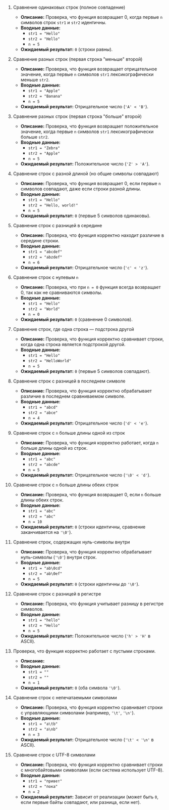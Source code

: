 1. Сравнение одинаковых строк (полное совпадение)
    - **Описание:** Проверка, что функция возвращает 0, когда первые `n` символов строк `str1` и `str2` идентичны.
    - **Входные данные:**
        - `str1 = "Hello"`
        - `str2 = "Hello"`
        - `n = 5`
    - **Ожидаемый результат:** `0` (строки равны).

2. Сравнение разных строк (первая строка "меньше" второй)
    - **Описание:** Проверка, что функция возвращает отрицательное значение, когда первые `n` символов `str1` лексикографически меньше `str2`.
    - **Входные данные:**
        - `str1 = "Apple"`
        - `str2 = "Banana"`
        - `n = 5`
    - **Ожидаемый результат:** Отрицательное число (`'A' < 'B'`).

3. Сравнение разных строк (первая строка "больше" второй)
    - **Описание:** Проверка, что функция возвращает положительное значение, когда первые `n` символов `str1` лексикографически больше `str2`.
    - **Входные данные:**
        - `str1 = "Zebra"`
        - `str2 = "Apple"`
        - `n = 5`
    - **Ожидаемый результат:** Положительное число (`'Z' > 'A'`).

4. Сравнение строк с разной длиной (но общие символы совпадают)
    - **Описание:** Проверка, что функция возвращает 0, если первые `n` символов совпадают, даже если строки разной длины.
    - **Входные данные:**
        - `str1 = "Hello"`
        - `str2 = "Hello, world!"`
        - `n = 5`
    - **Ожидаемый результат:** `0` (первые 5 символов одинаковы).

5. Сравнение строк с разницей в середине
    - **Описание:** Проверка, что функция корректно находит различие в середине строки.
    - **Входные данные:**
        - `str1 = "abcdef"`
        - `str2 = "abzdef"`
        - `n = 6`
    - **Ожидаемый результат:** Отрицательное число (`'c' < 'z'`).

6. Сравнение строк с нулевым `n`
    - **Описание:** Проверка, что при `n = 0` функция всегда возвращает 0, так как не сравниваются символы.
    - **Входные данные:**
        - `str1 = "Hello"`
        - `str2 = "World"`
        - `n = 0`
    - **Ожидаемый результат:** `0` (сравнение 0 символов).

7. Сравнение строк, где одна строка — подстрока другой
    - **Описание:** Проверка, что функция корректно сравнивает строки, когда одна строка является подстрокой другой.
    - **Входные данные:**
        - `str1 = "Hello"`
        - `str2 = "HelloWorld"`
        - `n = 5`
    - **Ожидаемый результат:** `0` (первые 5 символов совпадают).

8. Сравнение строк с разницей в последнем символе
    - **Описание:** Проверка, что функция корректно обрабатывает различие в последнем сравниваемом символе.
    - **Входные данные:**
        - `str1 = "abcd"`
        - `str2 = "abce"`
        - `n = 4`
    - **Ожидаемый результат:** Отрицательное число (`'d' < 'e'`).

9. Сравнение строк с `n` больше длины одной из строк
    - **Описание:** Проверка, что функция корректно работает, когда `n` больше длины одной из строк.
    - **Входные данные:**
        - `str1 = "abc"`
        - `str2 = "abcde"`
        - `n = 5`
    - **Ожидаемый результат:** Отрицательное число (`'\0' < 'd'`).

10. Сравнение строк с `n` больше длины обеих строк
    - **Описание:** Проверка, что функция возвращает 0, если `n` больше длины обеих строк.
    - **Входные данные:**
        - `str1 = "abc"`
        - `str2 = "abc"`
        - `n = 10`
    - **Ожидаемый результат:** `0` (строки идентичны, сравнение заканчивается на `'\0'`).

11. Сравнение строк, содержащих нуль-символы внутри
    - **Описание:** Проверка, что функция корректно обрабатывает нуль-символы (`'\0'`) внутри строк.
    - **Входные данные:**
        - `str1 = "ab\0cd"`
        - `str2 = "ab\0ef"`
        - `n = 5`
    - **Ожидаемый результат:** `0` (строки идентичны до `'\0'`).

12. Сравнение строк с разницей в регистре
    - **Описание:** Проверка, что функция учитывает разницу в регистре символов.
    - **Входные данные:**
        - `str1 = "hello"`
        - `str2 = "Hello"`
        - `n = 5`
    - **Ожидаемый результат:** Положительное число (`'h' > 'H'` в ASCII).

13. Проверка, что функция корректно работает с пустыми строками.
    - **Описание:** 
    - **Входные данные:**
        - `str1 = ""`
        - `str2 = ""`
        - `n = 1`
    - **Ожидаемый результат:** `0` (оба символа `'\0'`).

14. Сравнение строк с непечатаемыми символами
    - **Описание:** Проверка, что функция корректно сравнивает строки с управляющими символами (например, `'\t'`, `'\n'`).
    - **Входные данные:**
        - `str1 = "a\tb"`
        - `str2 = "a\nb"`
        - `n = 3`
    - **Ожидаемый результат:** Отрицательное число (`'\t' < '\n'` в ASCII).

15. Сравнение строк с UTF-8 символами
    - **Описание:** Проверка, что функция корректно сравнивает строки с многобайтовыми символами (если система использует UTF-8).
    - **Входные данные:**
        - `str1 = "привет"`
        - `str2 = "пока"`
        - `n = 2`
    - **Ожидаемый результат:** Зависит от реализации (может быть `0`, если первые байты совпадают, или разница, если нет).